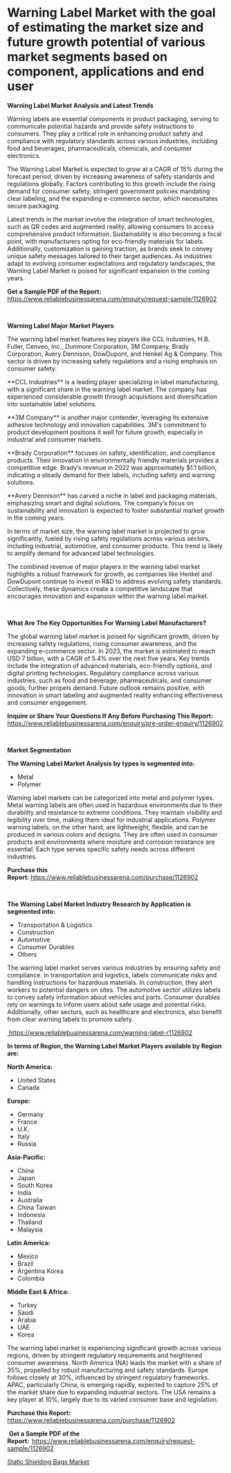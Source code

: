 <p><h1>Warning Label Market with the goal of estimating the market size and future growth potential of various market segments based on component, applications and end user</h1></p><p><strong>Warning Label Market Analysis and Latest Trends</strong></p>
<p><p>Warning labels are essential components in product packaging, serving to communicate potential hazards and provide safety instructions to consumers. They play a critical role in enhancing product safety and compliance with regulatory standards across various industries, including food and beverages, pharmaceuticals, chemicals, and consumer electronics.</p><p>The Warning Label Market is expected to grow at a CAGR of 15% during the forecast period, driven by increasing awareness of safety standards and regulations globally. Factors contributing to this growth include the rising demand for consumer safety, stringent government policies mandating clear labeling, and the expanding e-commerce sector, which necessitates secure packaging.</p><p>Latest trends in the market involve the integration of smart technologies, such as QR codes and augmented reality, allowing consumers to access comprehensive product information. Sustainability is also becoming a focal point, with manufacturers opting for eco-friendly materials for labels. Additionally, customization is gaining traction, as brands seek to convey unique safety messages tailored to their target audiences. As industries adapt to evolving consumer expectations and regulatory landscapes, the Warning Label Market is poised for significant expansion in the coming years.</p></p>
<p><strong>Get a Sample PDF of the Report:&nbsp;</strong> <a href="https://www.reliablebusinessarena.com/enquiry/request-sample/1126902?utm_campaign=2175&utm_medium=2&utm_source=Github&utm_content=ia&utm_term=04042025&utm_id=warning-label">https://www.reliablebusinessarena.com/enquiry/request-sample/1126902</a></p>
<p>&nbsp;</p>
<p><strong>Warning Label Major Market Players</strong></p>
<p><p>The warning label market features key players like CCL Industries, H.B. Fuller, Cenveo, Inc., Dunmore Corporation, 3M Company, Brady Corporation, Avery Dennison, DowDupont, and Henkel Ag & Company. This sector is driven by increasing safety regulations and a rising emphasis on consumer safety.</p><p>**CCL Industries** is a leading player specializing in label manufacturing, with a significant share in the warning label market. The company has experienced considerable growth through acquisitions and diversification into sustainable label solutions. </p><p>**3M Company** is another major contender, leveraging its extensive adhesive technology and innovation capabilities. 3M's commitment to product development positions it well for future growth, especially in industrial and consumer markets.</p><p>**Brady Corporation** focuses on safety, identification, and compliance products. Their innovation in environmentally friendly materials provides a competitive edge. Brady’s revenue in 2022 was approximately $1.1 billion, indicating a steady demand for their labels, including safety and warning solutions.</p><p>**Avery Dennison** has carved a niche in label and packaging materials, emphasizing smart and digital solutions. The company’s focus on sustainability and innovation is expected to foster substantial market growth in the coming years.</p><p>In terms of market size, the warning label market is projected to grow significantly, fueled by rising safety regulations across various sectors, including industrial, automotive, and consumer products. This trend is likely to amplify demand for advanced label technologies.</p><p>The combined revenue of major players in the warning label market highlights a robust framework for growth, as companies like Henkel and DowDupont continue to invest in R&D to address evolving safety standards. Collectively, these dynamics create a competitive landscape that encourages innovation and expansion within the warning label market.</p></p>
<p>&nbsp;</p>
<p><strong>What Are The Key Opportunities For Warning Label Manufacturers?</strong></p>
<p><p>The global warning label market is poised for significant growth, driven by increasing safety regulations, rising consumer awareness, and the expanding e-commerce sector. In 2023, the market is estimated to reach USD 7 billion, with a CAGR of 5.4% over the next five years. Key trends include the integration of advanced materials, eco-friendly options, and digital printing technologies. Regulatory compliance across various industries, such as food and beverage, pharmaceuticals, and consumer goods, further propels demand. Future outlook remains positive, with innovation in smart labeling and augmented reality enhancing effectiveness and consumer engagement.</p></p>
<p><strong>Inquire or Share Your Questions If Any Before Purchasing This Report:</strong> <a href="https://www.reliablebusinessarena.com/enquiry/pre-order-enquiry/1126902?utm_campaign=2175&utm_medium=2&utm_source=Github&utm_content=ia&utm_term=04042025&utm_id=warning-label">https://www.reliablebusinessarena.com/enquiry/pre-order-enquiry/1126902</a></p>
<p>&nbsp;</p>
<p><strong>Market Segmentation</strong></p>
<p><strong>The Warning Label Market Analysis by types is segmented into:</strong></p>
<p><ul><li>Metal</li><li>Polymer</li></ul></p>
<p><p>Warning label markets can be categorized into metal and polymer types. Metal warning labels are often used in hazardous environments due to their durability and resistance to extreme conditions. They maintain visibility and legibility over time, making them ideal for industrial applications. Polymer warning labels, on the other hand, are lightweight, flexible, and can be produced in various colors and designs. They are often used in consumer products and environments where moisture and corrosion resistance are essential. Each type serves specific safety needs across different industries.</p></p>
<p><strong>Purchase this Report:&nbsp;</strong><a href="https://www.reliablebusinessarena.com/purchase/1126902?utm_campaign=2175&utm_medium=2&utm_source=Github&utm_content=ia&utm_term=04042025&utm_id=warning-label">https://www.reliablebusinessarena.com/purchase/1126902</a></p>
<p>&nbsp;</p>
<p><strong>The Warning Label Market Industry Research by Application is segmented into:</strong></p>
<p><ul><li>Transportation & Logistics</li><li>Construction</li><li>Automotive</li><li>Consumer Durables</li><li>Others</li></ul></p>
<p><p>The warning label market serves various industries by ensuring safety and compliance. In transportation and logistics, labels communicate risks and handling instructions for hazardous materials. In construction, they alert workers to potential dangers on sites. The automotive sector utilizes labels to convey safety information about vehicles and parts. Consumer durables rely on warnings to inform users about safe usage and potential risks. Additionally, other sectors, such as healthcare and electronics, also benefit from clear warning labels to promote safety.</p></p>
<p><a href="https://www.reliablebusinessarena.com/warning-label-r1126902?utm_campaign=2175&utm_medium=2&utm_source=Github&utm_content=ia&utm_term=04042025&utm_id=warning-label">&nbsp;https://www.reliablebusinessarena.com/warning-label-r1126902</a></p>
<p><strong>In terms of Region, the Warning Label Market Players available by Region are:</strong></p>
<p>
    <p> <strong> North America: </strong>
        <ul>
            <li>United States</li>
            <li>Canada</li>
        </ul>
        </p> 
    <p> <strong> Europe: </strong>
        <ul>
            <li>Germany</li>
            <li>France</li>
            <li>U.K.</li>
            <li>Italy</li>
            <li>Russia</li>
        </ul>
        </p> 
    <p> <strong> Asia-Pacific: </strong>
        <ul>
            <li>China</li>
            <li>Japan</li>
            <li>South Korea</li>
            <li>India</li>
            <li>Australia</li>
            <li>China Taiwan</li>
            <li>Indonesia</li>
            <li>Thailand</li>
            <li>Malaysia</li>
        </ul>
        </p> 
    <p> <strong> Latin America: </strong>
        <ul>
            <li>Mexico</li>
            <li>Brazil</li>
            <li>Argentina Korea</li>
            <li>Colombia</li>
        </ul>
        </p> 
    <p> <strong> Middle East & Africa: </strong>
        <ul>
            <li>Turkey</li>
            <li>Saudi</li>
            <li>Arabia</li>
            <li>UAE</li>
            <li>Korea</li>
        </ul>
    </p>
    </p>
<p><p>The warning label market is experiencing significant growth across various regions, driven by stringent regulatory requirements and heightened consumer awareness. North America (NA) leads the market with a share of 35%, propelled by robust manufacturing and safety standards. Europe follows closely at 30%, influenced by stringent regulatory frameworks. APAC, particularly China, is emerging rapidly, expected to capture 25% of the market share due to expanding industrial sectors. The USA remains a key player at 10%, largely due to its varied consumer base and legislation.</p></p>
<p><strong>Purchase this Report: </strong><a href="https://www.reliablebusinessarena.com/purchase/1126902?utm_campaign=2175&utm_medium=2&utm_source=Github&utm_content=ia&utm_term=04042025&utm_id=warning-label">https://www.reliablebusinessarena.com/purchase/1126902</a></p>
<p>&nbsp;<strong>Get a Sample PDF of the Report:&nbsp;&nbsp;</strong><a href="https://www.reliablebusinessarena.com/enquiry/request-sample/1126902?utm_campaign=2175&utm_medium=2&utm_source=Github&utm_content=ia&utm_term=04042025&utm_id=warning-label">https://www.reliablebusinessarena.com/enquiry/request-sample/1126902</a></p>
<p><strong></strong></p>
<p><p><a href="https://github.com/JosephineMcguire65/Market-Research-Report-List-2/blob/main/static-shielding-bags-market.md?utm_campaign=2175&utm_medium=2&utm_source=Github&utm_content=ia&utm_term=04042025&utm_id=warning-label">Static Shielding Bags Market</a></p></p>